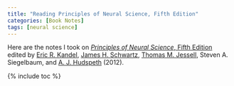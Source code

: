 ```yaml
---
title: "Reading Principles of Neural Science, Fifth Edition"
categories: [Book Notes]
tags: [neural science]
---
```


Here are the notes I took on [*Principles of Neural Science*, Fifth Edition](https://www.amazon.com/dp/0071390111) edited by [Eric R. Kandel](https://en.wikipedia.org/wiki/Eric_Kandel), [James H. Schwartz](https://en.wikipedia.org/wiki/James_H._Schwartz_(neurobiologist)), [Thomas M. Jessell](https://en.wikipedia.org/wiki/Thomas_Jessell), Steven A. Siegelbaum, and [A. J. Hudspeth](https://en.wikipedia.org/wiki/A._James_Hudspeth) (2012).

{% include toc %}

